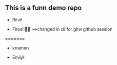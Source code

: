 ## This is a funn demo repo

-   Ritvi!

-   Firos!!🙌🏻 -->changed in cli for ghw github session

=======

-   kroenen

-   Emily!
